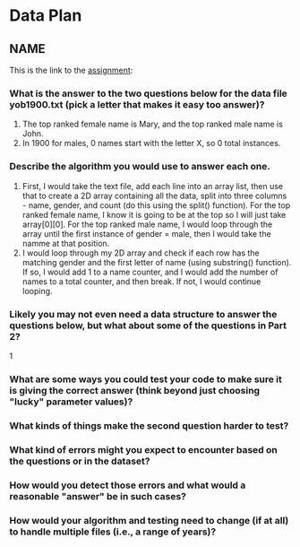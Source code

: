 # Data Plan
## NAME

This is the link to the [assignment](http://www.cs.duke.edu/courses/compsci307/current/assign/01_data/):


### What is the answer to the two questions below for the data file yob1900.txt (pick a letter that makes it easy too answer)? 
1. The top ranked female name is Mary, and the top ranked male name is John.
2. In 1900 for males, 0 names start with the letter X, so 0 total instances.

### Describe the algorithm you would use to answer each one.
1. First, I would take the text file, add each line into an array list, then use that to create a 2D array containing all the data, split into three columns - name, gender, and count (do this using the split() function). For the top ranked female name, I know it is going to be at the top so I will just take array[0][0]. For the top ranked male name, I would loop through the array until the first instance of gender = male, then I would take the namme at that position. 
2. I would loop through my 2D array and check if each row has the matching gender and the first letter of name (using substring() function). If so, I would add 1 to a name counter, and I would add the number of names to a total counter, and then break. If not, I would continue looping. 

### Likely you may not even need a data structure to answer the questions below, but what about some of the questions in Part 2?
1

### What are some ways you could test your code to make sure it is giving the correct answer (think beyond just choosing "lucky" parameter values)?

### What kinds of things make the second question harder to test?

### What kind of errors might you expect to encounter based on the questions or in the dataset?

### How would you detect those errors and what would a reasonable "answer" be in such cases?

### How would your algorithm and testing need to change (if at all) to handle multiple files (i.e., a range of years)?

